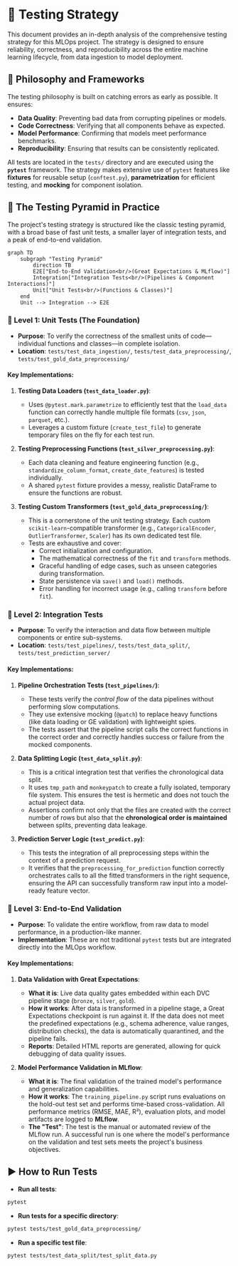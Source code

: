 # 🧪 Testing Strategy

This document provides an in-depth analysis of the comprehensive testing strategy for this MLOps project. The strategy is designed to ensure reliability, correctness, and reproducibility across the entire machine learning lifecycle, from data ingestion to model deployment.

## 🎯 Philosophy and Frameworks

The testing philosophy is built on catching errors as early as possible. It ensures:

-   **Data Quality**: Preventing bad data from corrupting pipelines or models.
-   **Code Correctness**: Verifying that all components behave as expected.
-   **Model Performance**: Confirming that models meet performance benchmarks.
-   **Reproducibility**: Ensuring that results can be consistently replicated.

All tests are located in the `tests/` directory and are executed using the **`pytest`** framework. The strategy makes extensive use of `pytest` features like **fixtures** for reusable setup (`conftest.py`), **parametrization** for efficient testing, and **mocking** for component isolation.

## 🔬 The Testing Pyramid in Practice

The project's testing strategy is structured like the classic testing pyramid, with a broad base of fast unit tests, a smaller layer of integration tests, and a peak of end-to-end validation.

```mermaid
graph TD
    subgraph "Testing Pyramid"
        direction TB
        E2E["End-to-End Validation<br/>(Great Expectations & MLflow)"]
        Integration["Integration Tests<br/>(Pipelines & Component Interactions)"]
        Unit["Unit Tests<br/>(Functions & Classes)"]
    end
    Unit --> Integration --> E2E
```

### 🥇 Level 1: Unit Tests (The Foundation)

-   **Purpose**: To verify the correctness of the smallest units of code—individual functions and classes—in complete isolation.
-   **Location**: `tests/test_data_ingestion/`, `tests/test_data_preprocessing/`, `tests/test_gold_data_preprocessing/`

#### Key Implementations:

1.  **Testing Data Loaders (`test_data_loader.py`)**:
    -   Uses `@pytest.mark.parametrize` to efficiently test that the `load_data` function can correctly handle multiple file formats (`csv`, `json`, `parquet`, etc.).
    -   Leverages a custom fixture (`create_test_file`) to generate temporary files on the fly for each test run.

2.  **Testing Preprocessing Functions (`test_silver_preprocessing.py`)**:
    -   Each data cleaning and feature engineering function (e.g., `standardize_column_format`, `create_date_features`) is tested individually.
    -   A shared `pytest` fixture provides a messy, realistic DataFrame to ensure the functions are robust.

3.  **Testing Custom Transformers (`test_gold_data_preprocessing/`)**:
    -   This is a cornerstone of the unit testing strategy. Each custom `scikit-learn`-compatible transformer (e.g., `CategoricalEncoder`, `OutlierTransformer`, `Scaler`) has its own dedicated test file.
    -   Tests are exhaustive and cover:
        -   Correct initialization and configuration.
        -   The mathematical correctness of the `fit` and `transform` methods.
        -   Graceful handling of edge cases, such as unseen categories during transformation.
        -   State persistence via `save()` and `load()` methods.
        -   Error handling for incorrect usage (e.g., calling `transform` before `fit`).

### 🥈 Level 2: Integration Tests

-   **Purpose**: To verify the interaction and data flow between multiple components or entire sub-systems.
-   **Location**: `tests/test_pipelines/`, `tests/test_data_split/`, `tests/test_prediction_server/`

#### Key Implementations:

1.  **Pipeline Orchestration Tests (`test_pipelines/`)**:
    -   These tests verify the *control flow* of the data pipelines without performing slow computations.
    -   They use extensive mocking (`@patch`) to replace heavy functions (like data loading or GE validation) with lightweight spies.
    -   The tests assert that the pipeline script calls the correct functions in the correct order and correctly handles success or failure from the mocked components.

2.  **Data Splitting Logic (`test_data_split.py`)**:
    -   This is a critical integration test that verifies the chronological data split.
    -   It uses `tmp_path` and `monkeypatch` to create a fully isolated, temporary file system. This ensures the test is hermetic and does not touch the actual project data.
    -   Assertions confirm not only that the files are created with the correct number of rows but also that the **chronological order is maintained** between splits, preventing data leakage.

3.  **Prediction Server Logic (`test_predict.py`)**:
    -   This tests the integration of all preprocessing steps within the context of a prediction request.
    -   It verifies that the `preprocessing_for_prediction` function correctly orchestrates calls to all the fitted transformers in the right sequence, ensuring the API can successfully transform raw input into a model-ready feature vector.

### 🥉 Level 3: End-to-End Validation

-   **Purpose**: To validate the entire workflow, from raw data to model performance, in a production-like manner.
-   **Implementation**: These are not traditional `pytest` tests but are integrated directly into the MLOps workflow.

#### Key Implementations:

1.  **Data Validation with Great Expectations**:
    -   **What it is**: Live data quality gates embedded within each DVC pipeline stage (`bronze`, `silver`, `gold`).
    -   **How it works**: After data is transformed in a pipeline stage, a Great Expectations checkpoint is run against it. If the data does not meet the predefined expectations (e.g., schema adherence, value ranges, distribution checks), the data is automatically quarantined, and the pipeline fails.
    -   **Reports**: Detailed HTML reports are generated, allowing for quick debugging of data quality issues.

2.  **Model Performance Validation in MLflow**:
    -   **What it is**: The final validation of the trained model's performance and generalization capabilities.
    -   **How it works**: The `training_pipeline.py` script runs evaluations on the hold-out test set and performs time-based cross-validation. All performance metrics (RMSE, MAE, R²), evaluation plots, and model artifacts are logged to **MLflow**.
    -   **The "Test"**: The test is the manual or automated review of the MLflow run. A successful run is one where the model's performance on the validation and test sets meets the project's business objectives.

## ▶️ How to Run Tests

-   **Run all tests**:
```bash
pytest
```

-   **Run tests for a specific directory**:
```bash
pytest tests/test_gold_data_preprocessing/
```

-   **Run a specific test file**:
```bash
pytest tests/test_data_split/test_split_data.py
```